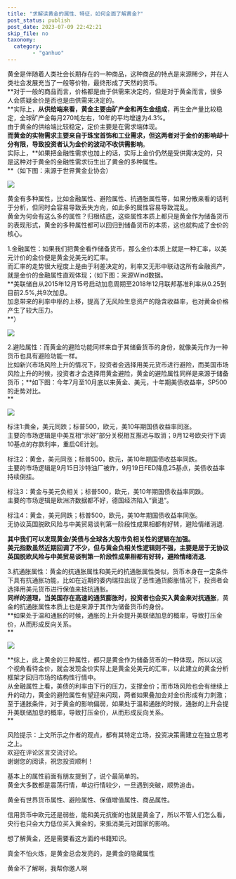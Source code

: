 ```yaml
---
title: "求解读黄金的属性、特征，如何全面了解黄金?"
post_status: publish
post_date: 2023-07-09 22:42:21
skip_file: no
taxonomy:
  category:
        - "ganhuo"
---
```


黄金是伴随着人类社会长期存在的一种商品，这种商品的特点是来源稀少，并在人类社会发展充当了一般等价物，最终形成了天然的货币。  
**对于一般的商品而言，价格都是由于供需来决定的，但是对于黄金而言，很多人会质疑金价是否也是由供需来决定的。  
**实际上，**从供给端来看，黄金主要由矿产金和再生金组成**，再生金产量比较稳定，全球矿产金每月270吨左右，10年的平均增速为4.3%。  
由于黄金的供给端比较稳定，定价主要是在需求端体现。  
**而黄金的实物需求主要来自于珠宝首饰和工业需求，但这两者对于金价的影响却十分有限，导致投资者认为金价的波动不收供需影响**。  
实际上，**如果把金融性需求也加上的话，实际上金价仍然是受供需决定的，只是这种对于黄金的金融性需求衍生出了黄金的多种属性。  
**（如下图：来源于世界黄金业协会）

![](https://img.dgrhw.net/upload/images/huihu/2019/11/25/222726192.jpg)

黄金有多种属性，比如金融属性、避险属性、抗通胀属性等，如果分散来看的话利于分析，但同时会容易导致丢失方向，如此多的属性容易导致混乱。  
黄金为何会有这么多的属性？归根结底，这些属性本质上都只是黄金作为储备货币的表现形式，黄金的多种属性都可以回归到储备货币的本质，这也就构成了金价的核心。

1.金融属性：如果我们把黄金看作储备货币，那么金价本质上就是一种汇率，以美元计价的金价便是黄金兑美元的汇率。  
而汇率的走势很大程度上是由于利差决定的，利率又无形中联动这所有金融资产，就是金价的金融属性直观体现；（如下图：来源Wind数据。  
**美联储自从2015年12月15号启动加息周期至2018年12月联邦基准利率从0.25到目前2.5%,共9次加息。  
加息带来的利率中枢的上移，提高了无风险生息资产的隐含收益率，也对黄金价格产生了较大压力。  
**）

![](https://img.dgrhw.net/upload/images/huihu/2019/11/25/223421333.jpg)

2.避险属性：而黄金的避险功能同样来自于其储备货币的身份，就像美元作为一种货币也具有避险功能一样。  
比如新兴市场风险上升的情况下，投资者会选择用美元货币进行避险，而美国市场风险上升的时候，投资者才会选择用黄金避险，黄金的避险属性同样是来源于储备货币；**如下图：今年7月至10月底以来黄金、美元，十年期美债收益率，SP500的走势对比。  
**

![](https://img.dgrhw.net/upload/images/huihu/2019/11/25/223820255.jpg)

标注1:黄金，美元同跌；标普500，欧元，美10年期国债收益率同涨。  
主要的市场逻辑是中美互相“示好”部分关税相互推迟与取消；9月12号欧央行下调10基点的存款利率，重启QE计划。

标注2：黄金，美元同涨；标普500，欧元，美10年期国债收益率同跌。  
主要的市场逻辑是9月15日沙特油厂被炸，9月19日FED降息25基点，美债收益率持续倒挂。

标注3：黄金与美元负相关；标普500，欧元，美10年期国债收益率同跌。  
主要的市场逻辑是欧洲济数据都不好，德国经济陷入“衰退”。

标注4：黄金，美元同跌；标普500，欧元，美10年期国债收益率同涨。  
无协议英国脱欧风险与中美贸易谈判第一阶段性成果相都有好转，避险情绪消退.

**其中我们可以发现黄金/美债与全球各大股市负相关性的逻辑在加强。  
美元指数虽然近期回调了不少，但与黄金负相关性逻辑则不强，主要是居于无协议英国脱欧风险与中美贸易谈判第一阶段性成果相都有好转，避险情绪消退.**

3.抗通胀属性：黄金的抗通胀属性和美元的抗通胀属性类似，货币本身在一定条件下具有抗通胀功能，比如在近期的委内瑞拉出现了恶性通货膨胀情况下，投资者会选择用美元货币进行保值来抵抗通胀。  
**同样的道理，当美国存在高速的通货膨胀时，投资者也会买入黄金来对抗通胀**，黄金的抗通胀属性本质上也是来源于其作为储备货币的身份。  
**如果处于温和通胀的时候，通胀的上升会提升美联储加息的概率，导致打压金价，从而形成反向关系。  
**

![](https://img.dgrhw.net/upload/images/huihu/2019/11/25/225357364.jpg)

**综上，此上黄金的三种属性，都只是黄金作为储备货币的一种体现，所以以这个视角看待金价，就会发现金价实际上是黄金兑美元的汇率，以此建立的黄金分析框架才回归市场的结构性行情中。  
从金融属性上看，美债的利率由下行的压力，支撑金价；而市场风险也会有继续上升的动力，黄金的避险属性有望迎来闪现，两者如果叠加会对金价形成有力刺激；至于通胀条件，对于黄金的影响偏弱，如果处于温和通胀的时候，通胀的上升会提升美联储加息的概率，导致打压金价，从而形成反向关系。  
**

​风险提示：上文所示之作者的观点，都有其特定立场，投资决策需建立在独立思考之上。  
欢迎在评论区言交流讨论。  
谢谢您的阅读，祝您投资顺利！

基本上的属性前面有朋友提到了，说个最简单的。  
黄金大多数都是震荡行情，单边行情较少，一旦遇到突破，顺势追击。

黄金有世界货币属性、避险属性、保值增值属性、商品属性。

信用货币中欧元还是弱些，能和美元抗衡的也就是黄金了，所以不管人们怎么看，央行也只会大力低位买入黄金的，来抵消美元对国家的影响。

想了解黄金，还是需要看这方面的书籍知识。

真金不怕火炼，是黄金总会发亮的，是黄金的隐藏属性

黄金不了解啊，我帮你邀人啊
